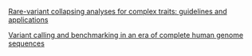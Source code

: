 [Rare-variant collapsing analyses for complex traits: guidelines and applications](https://www.nature.com/articles/s41576-019-0177-4)

[Variant calling and benchmarking in an era of complete human genome sequences](https://www.nature.com/articles/s41576-019-0177-4)
